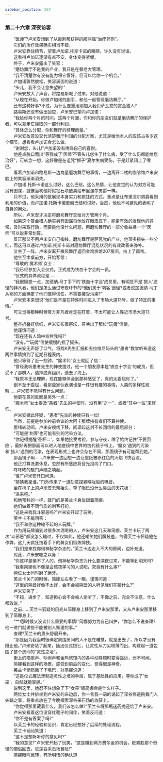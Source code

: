 ```yaml
---
sidebar_position: 267
---
```

### 第二十六章 深夜访客  


　　“医师”?卢米安想到了从毒刺帮获得的那两瓶“治疗药剂”。  
　　它们的治疗效果确实相当不错。  
　　卢米安靠住椅背，望着卢加诺.托斯卡诺的眼睛，许久没有说话。  
　　这看得卢加诺逐渐有点不安，身体变得紧绷。  
　　终于，卢米安露出了笑容：  
　　“磨坊舞厅不是我的产业，我只是在替老大管理。  
　　“我不清楚你有没有能力将它管好，但可以给你一个机会。”  
　　卢加诺骤然放松，笑容满面的说道：  
　　“头儿，我不会让您失望的!”  
　　卢米安放大了声音，将路易斯喊了过来，对他说道：  
　　“从现在开始，你做卢加诺的副手，和他一起管理磨坊舞厅。”  
　　还有这种好事?不过，为什么要重用刚加入我们萨瓦党的赏金猎人?  
　　路易斯还没有做出回应，卢米安已望向卢加诺：  
　　“我给你两个月的时间，这两个月里，你和你的朋友们就是磨坊舞厅的保护者，可以拿走它赚取的一部分利润。  
　　“具体怎么分配，你和舞厅的经理商量。”  
　　卢米安故意没交代清楚舞厅利润的分配方案，尤其是给他本人的应该占多少这个细节，想看看卢加诺会怎么做。  
　　“谢谢您，头儿!”卢加诺没有掩饰自己的喜悦。  
　　他差点脱口而出“等我成了‘医师’不管头儿您生了什么病，受了什么伤都能给您治好”，可转念一想，这好像是在诅咒“狮子”夏尔生病受伤，于是赶紧闭上了嘴巴。  
　　看着卢加诺和路易斯一边商量磨坊舞厅的事情，一边离开二楼的咖啡馆卢米安脸上的笑容渐渐消失。  
　　卢加诺.托斯卡诺这么讨好，这么巴结，这么热情，让他直觉的认为对方可能另有图谋，就像当初他将假钻石项链卖给布里涅尔男爵一样。  
　　只不过，他采用的是展现本身实力和疯狂的方式，重点是让布里涅尔男爵看到利用的价值，而卢加诺.托斯卡诺更偏巴结和讨好，当然，他也不可避免的表明了自身的用处。  
　　所以，卢米安才决定将磨坊舞厅交给对方管两个月。  
　　如果这个赏金猎人确实另有图谋将他放在眼皮底下，能更有效的发现他的异常，及时采取行动，而要是他没什么问题，用磨坊舞厅的一部分收益换一个“医师”可以说非常划算。  
　　反正那又不用卢米安自己掏钱，磨坊舞厅是萨瓦党的产业，他顶多损失一些分红，而这可以通过卢加诺.托斯卡诺对磨坊舞厅混乱状况的有效改善来弥补。  
　　又坐了一阵，卢米安离开微风舞厅返回金鸡旅馆207房间，拉上了窗帘。  
　　他坐至木桌前方，开始写信：  
　　“尊敬的'魔术师'女士：  
　　“我已经参加入会仪式，正式成为铁血十字会的一员。  
　　“仪式的具体流程是……  
　　“我很疑惑一点，加德纳.马丁手下的'铁血十字会'成员里，有明显不是'猎人'途径的非凡者，他们是怎么通过守夜环节的?他们属于'刺客'途径?或者说加德纳.马丁从别的方面确定了他们值得信任，不需要接受污染?”  
　　卢米安本来想说“他们是不是在特殊时间进入了市场大道13号，做了特定的事情。”  
　　可又觉得那种时候官方非凡者肯定在盯着，不太可能让人靠近市场大道13号。  
　　整齐折叠好信纸，卢米安布置祭坛，召唤出了那位“玩偶”信使。  
　　他谨慎问道：  
　　“现在还有人暗中监控我吗?”  
　　“没有。”“玩偶”信使缓慢的摇了摇头。  
　　卢米安无声舒了口气，将找K先生汇报和去拉维尼码头的“愚者”教堂听布道这两件事情排到了近期日程表内。  
　　他只等待了近一刻钟，“魔术师”女士就回了信：  
　　“曾经我听愚者先生的神使提过，他一个朋友原本是'铁血十字会'的成员，但受不了那群人，选择脱离组织，逃去了海上。  
　　“我原本无法理解，现在能够体会到那种感受了，真的太委屈你了。”  
　　倒不至于委屈，看那些家伙表演也是一件很有趣的事情，人类的多样性观察……卢米安不觉得有什么问题。  
　　他更在意的反而是另外一点：  
　　“魔术师”女士提及“愚者”先生的神使时，没有用“之一”，或者“其中一位”来修饰。  
　　卢米安据此怀疑，“愚者”先生的神使只有一位!  
　　当然，前提是参加神前会议的大阿卡那牌持有者们不算神使。  
　　思绪转动间，卢米安视线下移，阅读起这封不长回信的最后部分：  
　　“可能是'刺客'也可能有别的污染方法。  
　　“你记得提醒'圣杯二'，如果她接受考验，参与守夜，除了始终记住'不要回应'，最好再把那面可以进入地底镜中世界的古代镜子带上。'魔女'遇到的污染和'猎人'遇到的污染，在表现形式上也许会存在不同，那面镜子有可能帮到她。”  
　　那面镜子啊……卢米安一边回想一边让信纸被赤红色的火焰飞快吞没。  
　　他正打算洗漱休息，忽然有所感应将目光投向了门口。  
　　咚咚咚的敲门声随之响起。  
　　“谁?”卢米安开口问道。  
　　“猜猜我是谁。”门外传来了一道刻意捏紧喉咙般的嗓音。  
　　坐在椅子上的卢米安无奈抬头，望了眼已没什么臭虫的天花板：  
　　“进来吧。”  
　　和他预料的一样，敲门的是芙兰卡身后跟着简娜。  
　　她们做着不同气质的刺客打扮。  
　　“这是来找我斗邪恶吗?”卢米安开起了玩笑。  
　　芙兰卡不屑回答：  
　　“我不和你这种输不起的人玩牌。”  
　　作为用玩牌骗到过很多次酒喝的人，卢米安这几天和简娜、芙兰卡玩了两次“斗邪恶”都没怎么输过，不仅如此，他还嘲笑她们牌技差，气得芙兰卡怀疑他在作弊，这几天疯狂拉着手下的舞女们锻炼牌技。  
　　“我们是来找你借神秘学杂志的。”芙兰卡边走入不大的房间，边补充道。  
　　对此，卢米安嗤之以鼻：  
　　“你这样是骗不了人的，借神秘学杂志为什么要深夜过来，不能等到明天吗?  
　　“我看简娜也不像是会熬夜学习的人说吧，究竟有什么事?”  
　　两位女士同时磨了磨牙。  
　　芙兰卡关门的时候，简娜左右看了一眼，谨慎问道：  
　　“这里的隔音好像不太好，会不会被隔壁的人听见我们在聊什么?”  
　　卢米安笑了：  
　　“不错，进步了，知道担心会不会被人偷听了，不像之前，完全不注意，什么都敢说。”  
　　之前……芙兰卡狐疑的目光从简娜身上移到了卢米安那里，又从卢米安那里移到了简娜身上。  
　　“艹!那时候又没谈什么重要的事情!”简娜努力为自己辩护，“你怎么不说查理?他一进门就讲些不能被别人知道的事。”  
　　查理?芙兰卡的眉头舒展开来。  
　　“那是因为我当时很确定周围房间的人不是在睡觉，就是出去了，所以才没有阻止他。”卢米安站了起来，抽出仪式银匕，让灵性从刀尖喷薄而出，构建起一道包围了整个房间的“灵性之墙”。  
　　街上的唱歌声、吵闹声和金鸡旅馆内的各种动静顿时变得遥远，弱不可闻。  
　　简娜看到这样的场景，感受到前后的变化，觉得很是神奇。  
　　芙兰卡悄然撇了下嘴巴，对简娜说道：  
　　“这是仪式魔法里制造灵性之墙的手段，属于基础性的应用，等你成了'女巫'，自然就能掌握。”  
　　说到这里，她忍不住想象了下“女巫”版简娜会是什么样子。  
　　两位女士并排坐到卢米安的床边后，你一言我一语的说起了深谷修道院看门人失踪之事，将重点放在了今晚探索深谷采石场的收获上。  
　　“你觉得那里藏着什么，我们该怎么做?”芙兰卡将那瓶迷药抛还给了卢米安。  
　　卢米安看着这位没穿红靴子的同伴，笑着反问道：  
　　“你不是有答案了吗?”  
　　以芙兰卡的经验和见识，肯定已经想好了后续的处理流程。  
　　芙兰卡讪讪笑道：  
　　“这不是想听听你的意见吗?”  
　　“我的意见?”卢米安开起了玩笑，“这是赚到两万费尔金的机会，赶紧趁那个奇怪的僧侣回去，进深谷采石场冒险!”  
　　简娜眼眸微转，有所明悟的确认道  
